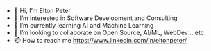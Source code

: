 - 👋 Hi, I’m Elton Peter
- 👀 I’m interested in Software Development and Consulting
- 🌱 I’m currently learning AI and Machine Learning
- 💞️ I’m looking to collaborate on Open Source, AI/ML, WebDev ...etc
- 📫 How to reach me https://www.linkedin.com/in/eltonpeter/
